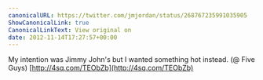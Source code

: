 ```yaml
---
canonicalURL: https://twitter.com/jmjordan/status/268767235991035905
ShowCanonicalLink: true
CanonicalLinkText: View original on
date: 2012-11-14T17:27:57+00:00
---
```

My intention was Jimmy John's but I wanted something hot instead. (@ Five Guys) [http://4sq.com/TEObZb](http://4sq.com/TEObZb)